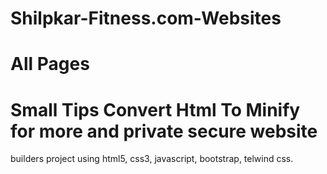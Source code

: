 # Shilpkar-Fitness.com-Websites
# All Pages
# Small Tips Convert Html To Minify for more and private secure website
builders project using html5, css3, javascript, bootstrap, telwind css.
